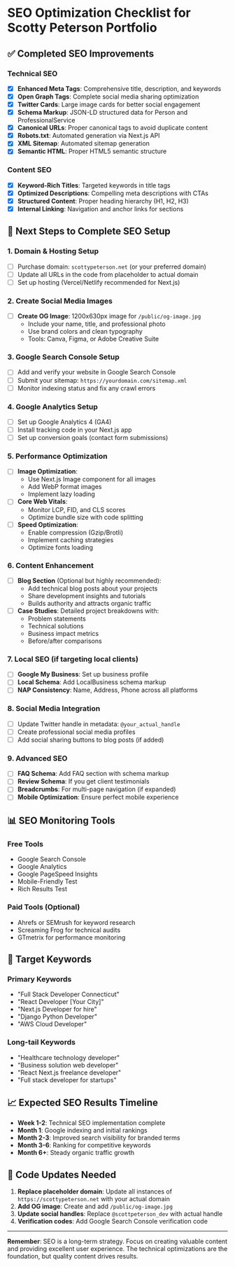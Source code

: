 # SEO Optimization Checklist for Scotty Peterson Portfolio

## ✅ Completed SEO Improvements

### Technical SEO
- [x] **Enhanced Meta Tags**: Comprehensive title, description, and keywords
- [x] **Open Graph Tags**: Complete social media sharing optimization
- [x] **Twitter Cards**: Large image cards for better social engagement
- [x] **Schema Markup**: JSON-LD structured data for Person and ProfessionalService
- [x] **Canonical URLs**: Proper canonical tags to avoid duplicate content
- [x] **Robots.txt**: Automated generation via Next.js API
- [x] **XML Sitemap**: Automated sitemap generation
- [x] **Semantic HTML**: Proper HTML5 semantic structure

### Content SEO
- [x] **Keyword-Rich Titles**: Targeted keywords in title tags
- [x] **Optimized Descriptions**: Compelling meta descriptions with CTAs
- [x] **Structured Content**: Proper heading hierarchy (H1, H2, H3)
- [x] **Internal Linking**: Navigation and anchor links for sections

## 🚀 Next Steps to Complete SEO Setup

### 1. Domain & Hosting Setup
- [ ] Purchase domain: `scottypeterson.net` (or your preferred domain)
- [ ] Update all URLs in the code from placeholder to actual domain
- [ ] Set up hosting (Vercel/Netlify recommended for Next.js)

### 2. Create Social Media Images
- [ ] **Create OG Image**: 1200x630px image for `/public/og-image.jpg`
  - Include your name, title, and professional photo
  - Use brand colors and clean typography
  - Tools: Canva, Figma, or Adobe Creative Suite

### 3. Google Search Console Setup
- [ ] Add and verify your website in Google Search Console
- [ ] Submit your sitemap: `https://yourdomain.com/sitemap.xml`
- [ ] Monitor indexing status and fix any crawl errors

### 4. Google Analytics Setup
- [ ] Set up Google Analytics 4 (GA4)
- [ ] Install tracking code in your Next.js app
- [ ] Set up conversion goals (contact form submissions)

### 5. Performance Optimization
- [ ] **Image Optimization**: 
  - Use Next.js Image component for all images
  - Add WebP format images
  - Implement lazy loading
- [ ] **Core Web Vitals**: 
  - Monitor LCP, FID, and CLS scores
  - Optimize bundle size with code splitting
- [ ] **Speed Optimization**:
  - Enable compression (Gzip/Brotli)
  - Implement caching strategies
  - Optimize fonts loading

### 6. Content Enhancement
- [ ] **Blog Section** (Optional but highly recommended):
  - Add technical blog posts about your projects
  - Share development insights and tutorials
  - Builds authority and attracts organic traffic
- [ ] **Case Studies**: Detailed project breakdowns with:
  - Problem statements
  - Technical solutions
  - Business impact metrics
  - Before/after comparisons

### 7. Local SEO (if targeting local clients)
- [ ] **Google My Business**: Set up business profile
- [ ] **Local Schema**: Add LocalBusiness schema markup
- [ ] **NAP Consistency**: Name, Address, Phone across all platforms

### 8. Social Media Integration
- [ ] Update Twitter handle in metadata: `@your_actual_handle`
- [ ] Create professional social media profiles
- [ ] Add social sharing buttons to blog posts (if added)

### 9. Advanced SEO
- [ ] **FAQ Schema**: Add FAQ section with schema markup
- [ ] **Review Schema**: If you get client testimonials
- [ ] **Breadcrumbs**: For multi-page navigation (if expanded)
- [ ] **Mobile Optimization**: Ensure perfect mobile experience

## 📊 SEO Monitoring Tools

### Free Tools
- Google Search Console
- Google Analytics
- Google PageSpeed Insights
- Mobile-Friendly Test
- Rich Results Test

### Paid Tools (Optional)
- Ahrefs or SEMrush for keyword research
- Screaming Frog for technical audits
- GTmetrix for performance monitoring

## 🎯 Target Keywords

### Primary Keywords
- "Full Stack Developer Connecticut"
- "React Developer [Your City]"
- "Next.js Developer for hire"
- "Django Python Developer"
- "AWS Cloud Developer"

### Long-tail Keywords
- "Healthcare technology developer"
- "Business solution web developer"
- "React Next.js freelance developer"
- "Full stack developer for startups"

## 📈 Expected SEO Results Timeline

- **Week 1-2**: Technical SEO implementation complete
- **Month 1**: Google indexing and initial rankings
- **Month 2-3**: Improved search visibility for branded terms
- **Month 3-6**: Ranking for competitive keywords
- **Month 6+**: Steady organic traffic growth

## 🔧 Code Updates Needed

1. **Replace placeholder domain**: Update all instances of `https://scottypeterson.net` with your actual domain
2. **Add OG image**: Create and add `/public/og-image.jpg`
3. **Update social handles**: Replace `@scottpeterson_dev` with actual handle
4. **Verification codes**: Add Google Search Console verification code

---

**Remember**: SEO is a long-term strategy. Focus on creating valuable content and providing excellent user experience. The technical optimizations are the foundation, but quality content drives results. 